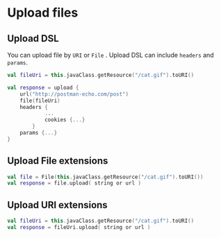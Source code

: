 # Upload files

## **Upload DSL**

You can upload file by `URI` or `File` . Upload DSL can include `headers` and `params`.

```kotlin
val fileUri = this.javaClass.getResource("/cat.gif").toURI()

val response = upload {
    url("http://postman-echo.com/post")
    file(fileUri)
    headers {
            ...
            cookies {...}
        }
    params {...}
}
```

## **Upload File extensions**

```kotlin
val file = File(this.javaClass.getResource("/cat.gif").toURI())
val response = file.upload( string or url )
```

## **Upload URI extensions**

```kotlin
val fileUri = this.javaClass.getResource("/cat.gif").toURI()
val response = fileUri.upload( string or url )
```


